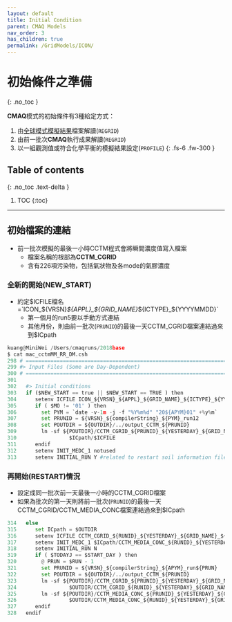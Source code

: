 ```yaml
---
layout: default
title: Initial Condition
parent: CMAQ Models
nav_order: 3
has_children: true
permalink: /GridModels/ICON/
---
```


# 初始條件之準備
{: .no_toc }

**CMAQ**模式的初始條件有3種給定方式：
1. 由[全球模式模擬結果](https://sinotec2.github.io/Focus-on-Air-Quality/GridModels/BCON/moz2cmaqH/)檔案解讀(`REGRID`)
1. 由前一批次**CMAQ**執行成果解讀(`REGRID`)
1. 以一組觀測值或符合化學平衡的模擬結果設定(`PROFILE`)
{: .fs-6 .fw-300 }

## Table of contents
{: .no_toc .text-delta }

1. TOC
{:toc}

---
## 初始檔案的連結
- 前一批次模擬的最後一小時CCTM程式會將瞬間濃度值寫入檔案
  - 檔案名稱的根部為**CCTM_CGRID**
  - 含有226項污染物，包括氣狀物及各mode的氣膠濃度

### 全新的開始(NEW_START)
- 約定$ICFILE檔名=`ICON_${VRSN}_${APPL}_${GRID_NAME}_${ICTYPE}_${YYYYMMDD}`
  - 第一個月的run5要以手動方式連結
  - 其他月份，則由前一批次(`PRUNID`)的最後一天CCTM_CGRID檔案連結過來到$ICpath

```python
kuang@MiniWei /Users/cmaqruns/2018base
$ cat mac_cctmMM_RR_DM.csh 
298 # =====================================================================
299 #> Input Files (Some are Day-Dependent)
300 # =====================================================================
301 
302   #> Initial conditions
303   if ($NEW_START == true || $NEW_START == TRUE ) then
304      setenv ICFILE ICON_${VRSN}_${APPL}_${GRID_NAME}_${ICTYPE}_${YYYYMMDD}
305      if ( $MO != '01' ) then
306        set PYM = `date -v-1m -j -f "%Y%m%d" "20${APYM}01" +%y%m`
307        set PRUNID = ${VRSN}_${compilerString}_${PYM}_run12
308        set POUTDIR = ${OUTDIR}/../output_CCTM_${PRUNID}
309        ln -sf ${POUTDIR}/CCTM_CGRID_${PRUNID}_${YESTERDAY}_${GRID_NAME}_${STKCASEE}.nc \
310                 $ICpath/$ICFILE
311      endif
312      setenv INIT_MEDC_1 notused
313      setenv INITIAL_RUN Y #related to restart soil information file
```

### 再開始(RESTART)情況
- 設定成同一批次前一天最後一小時的CCTM_CGRID檔案
- 如果為批次的第一天則將前一批次(`PRUNID`)的最後一天CCTM_CGRID/CCTM_MEDIA_CONC檔案連結過來到$ICpath

```python
314   else
315      set ICpath = $OUTDIR
316      setenv ICFILE CCTM_CGRID_${RUNID}_${YESTERDAY}_${GRID_NAME}_${STKCASEE}.nc
317      setenv INIT_MEDC_1 $ICpath/CCTM_MEDIA_CONC_${RUNID}_${YESTERDAY}_${GRID_NAME}_${STKCASEE}.nc
318      setenv INITIAL_RUN N
319      if ( $TODAYJ == $START_DAY ) then
320        @ PRUN = $RUN - 1
321        set PRUNID = ${VRSN}_${compilerString}_${APYM}_run${PRUN}
322        set POUTDIR = ${OUTDIR}/../output_CCTM_${PRUNID}
323        ln -sf ${POUTDIR}/CCTM_CGRID_${PRUNID}_${YESTERDAY}_${GRID_NAME}_${STKCASEE}.nc \
324                 $OUTDIR/CCTM_CGRID_${RUNID}_${YESTERDAY}_${GRID_NAME}_${STKCASEE}.nc
325        ln -sf ${POUTDIR}/CCTM_MEDIA_CONC_${PRUNID}_${YESTERDAY}_${GRID_NAME}_${STKCASEE}.nc \
326                 $OUTDIR/CCTM_MEDIA_CONC_${RUNID}_${YESTERDAY}_${GRID_NAME}_${STKCASEE}.nc
327      endif
328   endif
```

